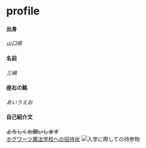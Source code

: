 # profile
#### 出身
*山口県*
<br>
#### 名前
*三嶋*
<br>
#### 座右の銘
*あいうえお*
<br>
#### 自己紹介文
~~よろしくお願いします~~
<br>
[ホグワーツ魔法学校への招待状](https://github.com/16-2505-083-3/enpitHP/)
![入学に際しての持参物](https://publicdomainq.net/images/201609/19s/publicdomainq-0000782dcf.jpg"こんばんは")
